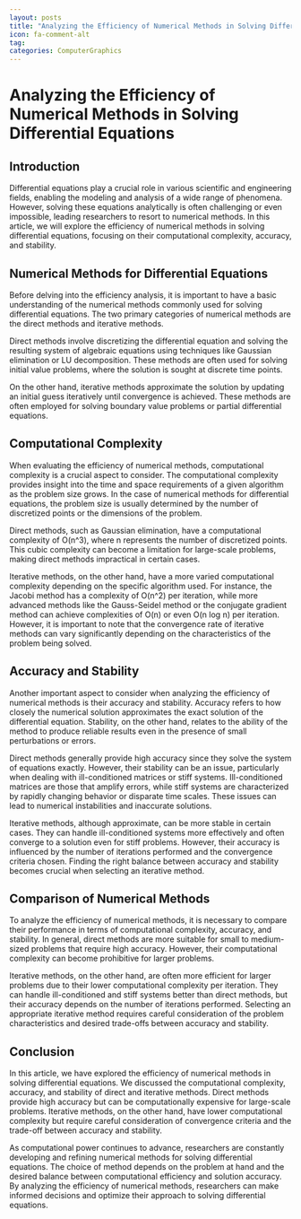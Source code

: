 ```yaml
---
layout: posts
title: "Analyzing the Efficiency of Numerical Methods in Solving Differential Equations"
icon: fa-comment-alt
tag:      
categories: ComputerGraphics
---
```



# Analyzing the Efficiency of Numerical Methods in Solving Differential Equations

## Introduction
Differential equations play a crucial role in various scientific and engineering fields, enabling the modeling and analysis of a wide range of phenomena. However, solving these equations analytically is often challenging or even impossible, leading researchers to resort to numerical methods. In this article, we will explore the efficiency of numerical methods in solving differential equations, focusing on their computational complexity, accuracy, and stability.

## Numerical Methods for Differential Equations
Before delving into the efficiency analysis, it is important to have a basic understanding of the numerical methods commonly used for solving differential equations. The two primary categories of numerical methods are the direct methods and iterative methods.

Direct methods involve discretizing the differential equation and solving the resulting system of algebraic equations using techniques like Gaussian elimination or LU decomposition. These methods are often used for solving initial value problems, where the solution is sought at discrete time points.

On the other hand, iterative methods approximate the solution by updating an initial guess iteratively until convergence is achieved. These methods are often employed for solving boundary value problems or partial differential equations.

## Computational Complexity
When evaluating the efficiency of numerical methods, computational complexity is a crucial aspect to consider. The computational complexity provides insight into the time and space requirements of a given algorithm as the problem size grows. In the case of numerical methods for differential equations, the problem size is usually determined by the number of discretized points or the dimensions of the problem.

Direct methods, such as Gaussian elimination, have a computational complexity of O(n^3), where n represents the number of discretized points. This cubic complexity can become a limitation for large-scale problems, making direct methods impractical in certain cases.

Iterative methods, on the other hand, have a more varied computational complexity depending on the specific algorithm used. For instance, the Jacobi method has a complexity of O(n^2) per iteration, while more advanced methods like the Gauss-Seidel method or the conjugate gradient method can achieve complexities of O(n) or even O(n log n) per iteration. However, it is important to note that the convergence rate of iterative methods can vary significantly depending on the characteristics of the problem being solved.

## Accuracy and Stability
Another important aspect to consider when analyzing the efficiency of numerical methods is their accuracy and stability. Accuracy refers to how closely the numerical solution approximates the exact solution of the differential equation. Stability, on the other hand, relates to the ability of the method to produce reliable results even in the presence of small perturbations or errors.

Direct methods generally provide high accuracy since they solve the system of equations exactly. However, their stability can be an issue, particularly when dealing with ill-conditioned matrices or stiff systems. Ill-conditioned matrices are those that amplify errors, while stiff systems are characterized by rapidly changing behavior or disparate time scales. These issues can lead to numerical instabilities and inaccurate solutions.

Iterative methods, although approximate, can be more stable in certain cases. They can handle ill-conditioned systems more effectively and often converge to a solution even for stiff problems. However, their accuracy is influenced by the number of iterations performed and the convergence criteria chosen. Finding the right balance between accuracy and stability becomes crucial when selecting an iterative method.

## Comparison of Numerical Methods
To analyze the efficiency of numerical methods, it is necessary to compare their performance in terms of computational complexity, accuracy, and stability. In general, direct methods are more suitable for small to medium-sized problems that require high accuracy. However, their computational complexity can become prohibitive for larger problems.

Iterative methods, on the other hand, are often more efficient for larger problems due to their lower computational complexity per iteration. They can handle ill-conditioned and stiff systems better than direct methods, but their accuracy depends on the number of iterations performed. Selecting an appropriate iterative method requires careful consideration of the problem characteristics and desired trade-offs between accuracy and stability.

## Conclusion
In this article, we have explored the efficiency of numerical methods in solving differential equations. We discussed the computational complexity, accuracy, and stability of direct and iterative methods. Direct methods provide high accuracy but can be computationally expensive for large-scale problems. Iterative methods, on the other hand, have lower computational complexity but require careful consideration of convergence criteria and the trade-off between accuracy and stability.

As computational power continues to advance, researchers are constantly developing and refining numerical methods for solving differential equations. The choice of method depends on the problem at hand and the desired balance between computational efficiency and solution accuracy. By analyzing the efficiency of numerical methods, researchers can make informed decisions and optimize their approach to solving differential equations.